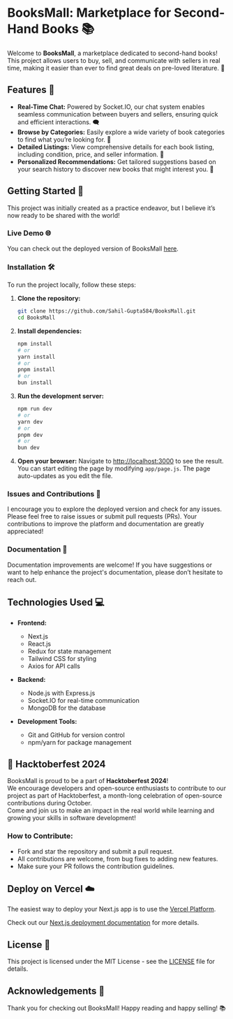# BooksMall: Marketplace for Second-Hand Books 📚

Welcome to **BooksMall**, a marketplace dedicated to second-hand books! This project allows users to buy, sell, and communicate with sellers in real time, making it easier than ever to find great deals on pre-loved literature. 💬

## Features 🌟

- **Real-Time Chat:** Powered by Socket.IO, our chat system enables seamless communication between buyers and sellers, ensuring quick and efficient interactions. 🗨️
- **Browse by Categories:** Easily explore a wide variety of book categories to find what you’re looking for. 📖
- **Detailed Listings:** View comprehensive details for each book listing, including condition, price, and seller information. 📝
- **Personalized Recommendations:** Get tailored suggestions based on your search history to discover new books that might interest you. 🎯

## Getting Started 🚀

This project was initially created as a practice endeavor, but I believe it’s now ready to be shared with the world!

### Live Demo 🌐

You can check out the deployed version of BooksMall [here](https://books-mall.vercel.app/).

### Installation 🛠️

To run the project locally, follow these steps:

1. **Clone the repository:**
   ```bash
   git clone https://github.com/Sahil-Gupta584/BooksMall.git
   cd BooksMall
   ```

2. **Install dependencies:**
   ```bash
   npm install
   # or
   yarn install
   # or
   pnpm install
   # or
   bun install
   ```

3. **Run the development server:**
   ```bash
   npm run dev
   # or
   yarn dev
   # or
   pnpm dev
   # or
   bun dev
   ```

4. **Open your browser:**
   Navigate to [http://localhost:3000](http://localhost:3000) to see the result. You can start editing the page by modifying `app/page.js`. The page auto-updates as you edit the file.

### Issues and Contributions 🤝

I encourage you to explore the deployed version and check for any issues. Please feel free to raise issues or submit pull requests (PRs). Your contributions to improve the platform and documentation are greatly appreciated!

### Documentation 📜

Documentation improvements are welcome! If you have suggestions or want to help enhance the project's documentation, please don’t hesitate to reach out.

## Technologies Used 💻

- **Frontend:**
  - Next.js
  - React.js
  - Redux for state management
  - Tailwind CSS for styling
  - Axios for API calls

- **Backend:**
  - Node.js with Express.js
  - Socket.IO for real-time communication
  - MongoDB for the database

- **Development Tools:**
  - Git and GitHub for version control
  - npm/yarn for package management

## 🎉 Hacktoberfest 2024

BooksMall is proud to be a part of **Hacktoberfest 2024**!  
We encourage developers and open-source enthusiasts to contribute to our project as part of Hacktoberfest, a month-long celebration of open-source contributions during October.  
Come and join us to make an impact in the real world while learning and growing your skills in software development!

### How to Contribute:

- Fork and star the repository and submit a pull request.
- All contributions are welcome, from bug fixes to adding new features.
- Make sure your PR follows the contribution guidelines.

## Deploy on Vercel ☁️

The easiest way to deploy your Next.js app is to use the [Vercel Platform](https://vercel.com/new?utm_medium=default-template&filter=next.js&utm_source=create-next-app&utm_campaign=create-next-app-readme).  

Check out our [Next.js deployment documentation](https://nextjs.org/docs/deployment) for more details.

## License 📄

This project is licensed under the MIT License - see the [LICENSE](LICENSE) file for details.

## Acknowledgements 🙏

Thank you for checking out BooksMall! Happy reading and happy selling! 📚
